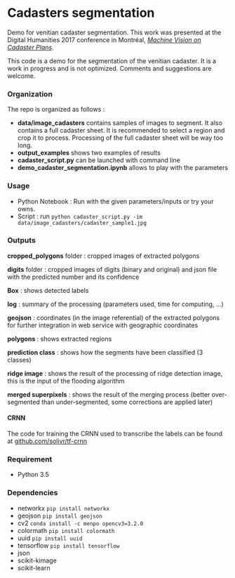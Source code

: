 # Cadasters segmentation
Demo for venitian cadaster segmentation. This work was presented at the Digital Humanities 2017 conference in Montréal, [_Machine Vision on Cadaster Plans_](https://infoscience.epfl.ch/record/254960/files/final_abstract.pdf).

This code is a demo for the segmentation of the venitian cadaster. It is a work in progress and is not optimized. Comments and suggestions are welcome.

### Organization
The repo is organized as follows :
* __data/image_cadasters__ contains samples of images to segment. It also contains a full cadaster sheet. It is recommended to select a region and crop it to process. Processing of the full cadaster sheet will be way too long.
* __output_examples__ shows two examples of results
* __cadaster_script.py__ can be launched with command line
* __demo_cadaster_segmentation.ipynb__ allows to play with the parameters

### Usage
* Python Notebook : Run with the given parameters/inputs or try your owns.
* Script : run `python cadaster_script.py -im data/image_cadasters/cadaster_sample1.jpg`

### Outputs
__cropped_polygons__ folder : cropped images of extracted polygons

__digits__ folder : cropped images of digits (binary and original) and json file with the predicted number and its confidence

__Box__ : shows detected labels

__log__ : summary of the processing (parameters used, time for computing, ...)

__geojson__ : coordinates (in the image referential) of the extracted polygons for further integration in web service with geographic coordinates

__polygons__ : shows extracted regions

__prediction class__ : shows how the segments have been classified (3 classes)

__ridge image__ : shows the result of the processing of ridge detection image, this is the input of the flooding algorithm

__merged superpixels__ : shows the result of the merging process (better over-segmented than under-segmented, some corrections are applied later)

#### CRNN
The code for training the CRNN used to transcribe the labels can be found at [github.com/solivr/tf-crnn](https://github.com/solivr/tf-crnn)

### Requirement
* Python 3.5

### Dependencies
* networkx `pip install networkx`
* geojson `pip install geojson`
* cv2 `conda install -c menpo opencv3=3.2.0`
* colormath `pip install colormath`
* uuid `pip install uuid`
* tensorflow `pip install tensorflow`
* json
* scikit-kimage
* scikit-learn


